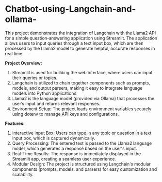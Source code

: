 # Chatbot-using-Langchain-and-ollama-
This project demonstrates the integration of Langchain with the Llama2 API for a simple question-answering application using Streamlit. The application allows users to input queries through a text input box, which are then processed by the Llama2 model to generate helpful, accurate responses in real time.

**Project Overview:**
1) Streamlit is used for building the web interface, where users can input their queries or topics.
2) Langchain is utilized to chain together components such as prompts, models, and output parsers, making it easy to integrate language models into Python applications.
3) Llama2 is the language model (provided via Ollama) that processes the user’s input and returns relevant responses.
4) Environment Setup: The project loads environment variables securely using dotenv to manage API keys and configurations.
   
**Features:**
1) Interactive Input Box: Users can type in any topic or question in a text input box, which is captured dynamically.
2) Query Processing: The entered text is passed to the Llama2 language model, which generates a response based on the user's input.
3) Real-Time Results: The response is immediately displayed in the Streamlit app, creating a seamless user experience.
4) Modular Design: The project is structured using Langchain's modular components (prompts, models, and parsers) for easy customization and scalability.
